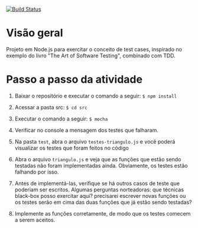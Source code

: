 [![Build Status](https://travis-ci.org/ESS-EC/exercicio-tdd-igormp.svg?branch=master)](https://travis-ci.org/ESS-EC/exercicio-tdd-igormp)

# Visão geral

Projeto em Node.js para exercitar o conceito de test cases, inspirado no exemplo do livro "The Art of Software Testing", combinado com TDD.


# Passo a passo da atividade


1. Baixar o repositório e executar o comando a seguir:
``
$ npm install
``

2. Acessar a pasta src:
``
$ cd src
``

3. Executar o comando a seguir:
``
$ mocha
``

4. Verificar no console a mensagem dos testes que falharam.

5. Na pasta ``test``, abra o arquivo ``testes-triangulo.js`` e você poderá visualizar os testes que foram feitos no código

6. Abra o arquivo ``triangulo.js`` e veja que as funções que estão sendo testadas não foram implementadas ainda. Obviamente, os testes estão falhando por isso.

7. Antes de implementá-las, verifique se há outros casos de teste que poderiam ser escritos. Algumas perguntas norteadoras: que técnicas black-box posso exercitar aqui? precisarei escrever novas funções ou os testes serão em cima das duas funções que já estão sendo testadas?

8. Implemente as funções corretamente, de modo que os testes comecem a serem aceitos. 
